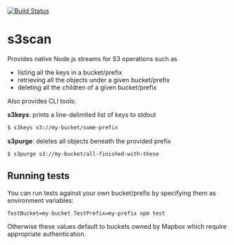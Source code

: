 [![Build Status](https://travis-ci.org/mapbox/s3scan.svg?branch=master)](https://travis-ci.org/mapbox/s3scan)

# s3scan

Provides native Node.js streams for S3 operations such as
- listing all the keys in a bucket/prefix
- retrieving all the objects under a given bucket/prefix
- deleting all the children of a given bucket/prefix

Also provides CLI tools:

**s3keys**: prints a line-delimited list of keys to stdout

```sh
$ s3keys s3://my-bucket/some-prefix
```

**s3purge**: deletes all objects beneath the provided prefix

```sh
$ s3purge s3://my-bucket/all-finished-with-these
```

## Running tests

You can run tests against your own bucket/prefix by specifying them as environment variables:

```
TestBucket=my-bucket TestPrefix=my-prefix npm test
```

Otherwise these values default to buckets owned by Mapbox which require appropriate authentication.

